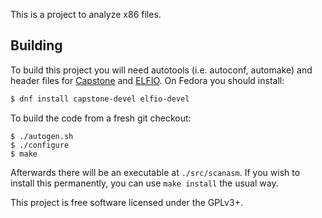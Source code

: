 This is a project to analyze x86 files.

## Building

To build this project you will need autotools (i.e. autoconf, automake) and
header files for [Capstone](http://www.capstone-engine.org/) and
[ELFIO](http://elfio.sourceforge.net/). On Fedora you should install:

```bash
$ dnf install capstone-devel elfio-devel
```

To build the code from a fresh git checkout:

```
$ ./autogen.sh
$ ./configure
$ make
```

Afterwards there will be an executable at `./src/scanasm`. If you wish to
install this permanently, you can use `make install` the usual way.

This project is free software licensed under the GPLv3+.
